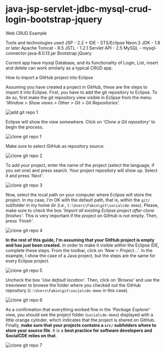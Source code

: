 # java-jsp-servlet-jdbc-mysql-crud-login-bootstrap-jquery

Web CRUD Example 

Tools and technologies used
JSP - 2.2 +
IDE - STS/Eclipse Neon.3
JDK - 1.8 or later
Apache Tomcat - 8.5
JSTL - 1.2.1
Servlet API - 2.5
MySQL - mysql-connector-java-8.0.13.jar
Bootstrap 
jQuery

Current app have mysql Database, and its functionality of Login, List, insert and delete can work similarly as a typical CRUD app.

How to import a GitHub project into Eclipse

 <p>Assuming you have created a project in GitHub, these are the steps to import it into Eclipse.
First, you have to add the git repository to Eclipse. To do so, first make the git repository view visible in Eclipse from the menu <em>'Window &gt; Show views &gt; Other &gt; Git &gt; Git Repositories'</em>.</p>
<p><img src="https://github.com/collab-uniba/socialcde4eclipse/raw/master/wikiImage/add%20git%20repo%201.png" alt="add git repo 1"></p>
<p>Eclipse will show the view somewhere. Click on <em>'Clone a Git repository'</em> to begin the process.</p>
<p><img src="https://github.com/collab-uniba/socialcde4eclipse/raw/master/wikiImage/clone%20git%20repo%201.png" alt="clone git repo 1"></p>
<p>Make sure to select GitHub as repository source.</p>
<p><img src="https://github.com/collab-uniba/socialcde4eclipse/raw/master/wikiImage/clone%20git%20repo%202.png" alt="clone git repo 2"></p>
<p>To add your project, enter the name of the project (select the language, if you set one) and press search. Your project repository will show up. Select it and press <em>'Next'</em>.</p>
<p><img src="https://github.com/collab-uniba/socialcde4eclipse/raw/master/wikiImage/clone%20git%20repo%203.png" alt="clone git repo 3"></p>
<p>Now, select the local path on your computer where Eclipse will store the project. In my case, I'm OK with the default path, that is, within the <code>git/</code> subfolder in my home dir (i.e., <code>C:\Users\Fabio\git\socialcde-demo</code>).
Please, make sure to check the box <em>'Import all existing Eclipse project after clone finishes'</em>. This is very important if the project on GitHub is not empty. Then, press <em>'Finish'</em>.</p>
<p><img src="https://github.com/collab-uniba/socialcde4eclipse/raw/master/wikiImage/clone%20git%20repo%204.png" alt="clone git repo 4"></p>
<p><strong>In the rest of this guide, I'm assuming that your GitHub project is empty and has just been created.</strong>
In order to make it visible within the Eclipse IDE, complete these steps. From the toolbar, click on <em>'New &gt; Project...'</em>. In the example, I show the case of a Java project, but the steps are the same for every Eclipse project.</p>
<p><img src="https://github.com/collab-uniba/socialcde4eclipse/raw/master/wikiImage/clone%20git%20repo%205.png" alt="clone git repo 5"></p>
<p>Uncheck the box <em>'Use default location'</em>. Then, click on <em>'Browse'</em> and use the treeviewer to browse the folder where you checked out the GitHub repository (<code>C:\Users\Fabio\git\socialcde-demo</code> in this case).</p>
<p><img src="https://github.com/collab-uniba/socialcde4eclipse/raw/master/wikiImage/clone%20git%20repo%206.png" alt="clone git repo 6"></p>
<p>As a confirmation that everything worked fine in the <em>'Package Explorer'</em> view, you should see the project folder (<code>socialcde-demo</code>) displayed with a little orange cylinder, which indicates that the project is shared on GitHub.
Finally, <strong>make sure that your projects contains a <code>src/</code> subfolders where to store your source file</strong>. It is a <strong>best practice for software developers and SocialCDE relies on that</strong>.</p>
<p><img src="https://github.com/collab-uniba/socialcde4eclipse/raw/master/wikiImage/clone%20git%20repo%207.png" alt="clone git repo 7"></p>
